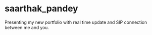 # saarthak_pandey
Presenting my new portfolio with real time update and SIP connection between me and you.
